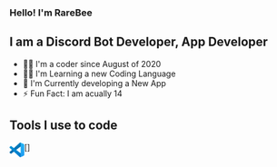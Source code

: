 ### Hello! I'm RareBee

## I am a Discord Bot Developer, App Developer
- 👨‍💻 I'm a coder since August of 2020
- 👨‍🎓 I'm Learning a new Coding Language
- 📱 I'm Currently developing a New App
- ⚡ Fun Fact: I am acually 14

## Tools I use to code
[<img align="left" alt="Visual Studio Code" width="26" src="https://raw.githubusercontent.com/github/explore/80688e429a7d4ef2fca1e82350fe8e3517d494d/topics/visual-studio-code/visual-studio-code.png" />]
